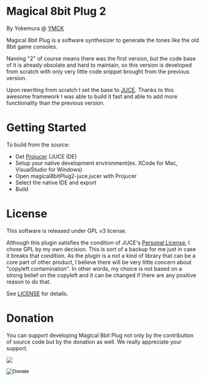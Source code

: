 # Magical 8bit Plug 2
By Yokemura @ [YMCK](http://ymck.net/)

Magical 8bit Plug is a software synthesizer to generate the tones like the old 8bit game consoles.

Naming "2" of course means there was the first version, but the code base of it is already obsolate and hard to maintain, so this version is developed from scratch with only very little code snippet brought from the previous version.

Upon rewriting from scratch I set the base to [JUCE](https://juce.com/). Thanks to this awesome framework I was able to build it fast and able to add more functionality than the previous version.



# Getting Started

To build from the source:

- Get [Projucer](https://shop.juce.com/get-juce) (JUCE IDE)
- Setup your native development environment(ex. XCode for Mac, VisualStudio for Windows)
- Open magical8bitPlug2-juce.jucer with Projucer
- Select the native IDE and export
- Build

# License

This software is released under GPL v3 license.

Although this plugin satisfies the condition of JUCE's [Personal License](https://juce.com/juce-5-license), I chose GPL by my own decision. This is sort of a backup for me just in case it breaks that condition. As the plugin is a not a kind of library that can be a core part of other product, I believe there will be very little concern about "copyleft contamination".
In other words, my choice is not based on a strong belief on the copyleft and it can be changed if there are any positive reason to do that.

See [LICENSE](./LICENSE) for details.

# Donation

You can support developing Magical 8bit Plug not only by the contribution of source code but by the donation as well. We really appreciate your support.

[![](https://www.paypalobjects.com/en_US/i/btn/btn_donateCC_LG.gif)](https://www.paypal.com/cgi-bin/webscr?cmd=_s-xclick&hosted_button_id=5CKQFPFTHRNMS)

<div class="donate">
<form action="https://www.paypal.com/cgi-bin/webscr" method="post">
<input type="hidden" name="cmd" value="_donations">
<input type="hidden" name="business" value="5CKQFPFTHRNMS">
<input type="image" src="http://www.ymck.net/images/download/btn_donate.png" border="0" name="submit" alt="Donate" formtarget="_blank">
</form>
</div>
